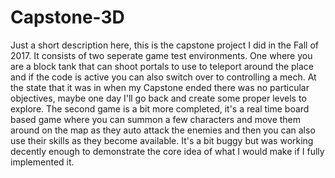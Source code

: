 # Capstone-3D
Just a short description here, this is the capstone project I did in the Fall of 2017. It consists of two seperate game test environments. One where you are a block tank that can shoot portals to use to teleport around the place and if the code is active you can also switch over to controlling a mech. At the state that it was in when my Capstone ended there was no particular objectives, maybe one day I'll go back and create some proper levels to explore. The second game is a bit more completed, it's a real time board based game where you can summon a few characters and move them around on the map as they auto attack the enemies and then you can also use their skills as they become available. It's a bit buggy but was working decently enough to demonstrate the core idea of what I would make if I fully implemented it.
